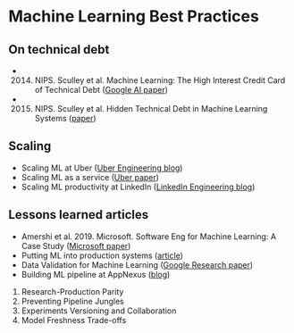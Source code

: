 # Machine Learning Best Practices


## On technical debt
* 2014. NIPS. Sculley et al. Machine Learning: The High Interest Credit Card of Technical Debt ([Google AI paper](https://ai.google/research/pubs/pub43146))
* 2015. NIPS. Sculley et al. Hidden Technical Debt in Machine Learning Systems ([paper](https://papers.nips.cc/paper/5656-hidden-technical-debt-in-machine-learning-systems.pdf))

## Scaling
* Scaling ML at Uber ([Uber Engineering blog](https://eng.uber.com/scaling-michelangelo/))
* Scaling ML as a service ([Uber paper](http://proceedings.mlr.press/v67/li17a/li17a.pdf))
* Scaling ML productivity at LinkedIn ([LinkedIn Engineering blog](https://engineering.linkedin.com/blog/2019/01/scaling-machine-learning-productivity-at-linkedin))

## Lessons learned articles
* Amershi et al. 2019. Microsoft. Software Eng for Machine Learning: A Case Study ([Microsoft paper](https://www.microsoft.com/en-us/research/uploads/prod/2019/03/amershi-icse-2019_Software_Engineering_for_Machine_Learning.pdf))
* Putting ML into production systems ([article](https://queue.acm.org/detail.cfm?id=3365847))
* Data Validation for Machine Learning ([Google Research paper](https://www.sysml.cc/doc/2019/167.pdf))
* Building ML pipeline at AppNexus ([blog](https://techblog.appnexus.com/lessons-learned-from-building-scalable-machine-learning-pipelines-822acb3412ad))
1. Research-Production Parity
2. Preventing Pipeline Jungles
3. Experiments Versioning and Collaboration
4. Model Freshness Trade-offs


